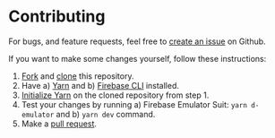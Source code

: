 # Contributing

For bugs, and feature requests, feel free to [create an issue](https://github.com/azraftaohid/get-link/issues) on Github.

If you want to make some changes yourself, follow these instructions:

1.  [Fork](https://docs.github.com/en/get-started/quickstart/fork-a-repo) and [clone](https://docs.github.com/en/repositories/creating-and-managing-repositories/cloning-a-repository) this repository.
1.  Have a) [Yarn](https://yarnpkg.com/getting-started/install) and b) [Firebase CLI](https://firebase.google.com/docs/cli) installed.
1.  [Initialize Yarn](https://yarnpkg.com/getting-started/install#initializing-your-project) on the cloned repository from step 1.
1.  Test your changes by running a) Firebase Emulator Suit: `yarn d-emulator` and b) `yarn dev` command.
1.  Make a [pull request](https://docs.github.com/en/pull-requests/collaborating-with-pull-requests/proposing-changes-to-your-work-with-pull-requests/creating-a-pull-request-from-a-fork).
